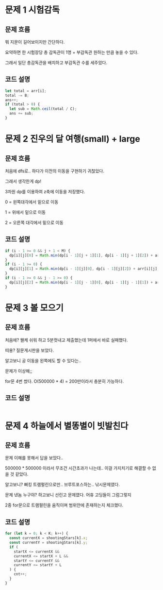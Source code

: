 # 문제 1 시험감독

## 문제 흐름

뭐 지문이 길어보이지만 간단하다.

요약하면 한 시험장당 총 감독관이 1명 + 부감독관 원하는 만큼 놓을 수 있다.

그래서 일단 총감독관을 배치하고 부감독관 수를 세주었다.

## 코드 설명

```js
let total = arr[i];
total -= B;
ans++;
if (total > 0) {
  let sub = Math.ceil(total / C);
  ans += sub;
}
```

# 문제 2 진우의 달 여행(small) + large

## 문제 흐름

처음에 dfs로.. 하다가 이전의 이동을 구현하기 귀찮았다.

그래서 생각한게 dp!

3차원 dp를 이용하여 z축에 이동을 저장했다.

0 = 왼쪽대각에서 밑으로 이동

1 = 위에서 밑으로 이동

2 = 오른쪽 대각에서 밑으로 이동

## 코드 설명

```js
if (i - 1 >= 0 && j + 1 < M) {
  dp[i][j][0] = Math.min(dp[i - 1][j + 1][1], dp[i - 1][j + 1][2]) + arr[i][j];
}
if (i - 1 >= 0) {
  dp[i][j][1] = Math.min(dp[i - 1][j][0], dp[i - 1][j][2]) + arr[i][j];
}
if (i - 1 >= 0 && j - 1 >= 0) {
  dp[i][j][2] = Math.min(dp[i - 1][j - 1][0], dp[i - 1][j - 1][1]) + arr[i][j];
}
```

# 문제 3 볼 모으기

## 문제 흐름

처음에? 왤케 쉬워 하고 5분컷내고 제출했는데 1퍼에서 바로 실패했다.

띠용? 질문게시판을 보았다.

알고보니 공 이동을 왼쪽에도 할 수 있다는..

문제가 이상해;;

for문 4번 썼다. O(500000 \* 4) = 200만이라서 충분히 가능하다.

## 코드 설명

```js

```

# 문제 4 하늘에서 별똥별이 빗발친다

## 문제 흐름

문제 이해를 못해서 답을 보았다..

500000 \* 500000 이라서 무조건 시간초과가 나는데.. 이걸 가지치기로 해결할 수 없을 것 같았다.

알고보니? 뻐킹 트램펄린으로만.. 브루트포스하는.. 낚시문제였다.

문제 낸놈 누구야? 하고보니 선린고 문제였다. 어휴 고딩들이 그럼그렇지

2중 for문으로 트램펄린을 움직이며 범위안에 존재하는지 체크했다.

## 코드 설명

```js
for (let k = 0; k < K; k++) {
  const currentX = shootingStars[k].x;
  const currentY = shootingStars[k].y;
  if (
    startX <= currentX &&
    currentX <= startX + L &&
    startY <= currentY &&
    currentY <= startY + L
  ) {
    cnt++;
  }
}
```
